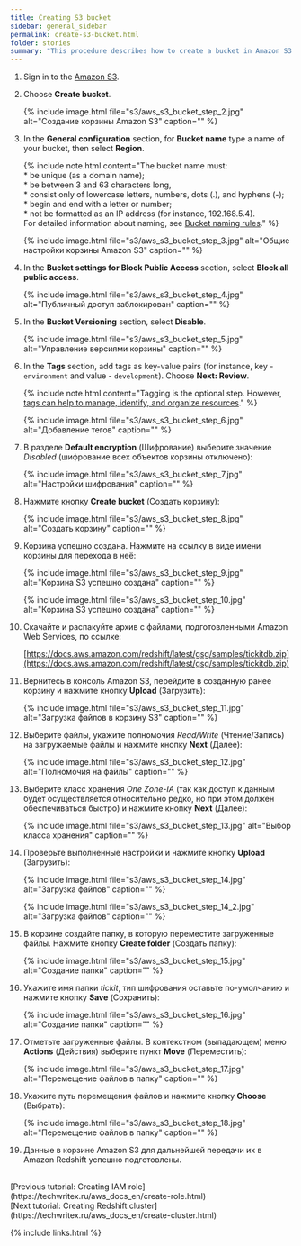 ```yaml
---
title: Creating S3 bucket
sidebar: general_sidebar
permalink: create-s3-bucket.html
folder: stories
summary: "This procedure describes how to create a bucket in Amazon S3 using AWS console."
---
```


1. Sign in to the [Amazon S3](https://console.aws.amazon.com/s3).

2. Choose **Create bucket**.

    {% include image.html file="s3/aws_s3_bucket_step_2.jpg" alt="Создание корзины Amazon S3" caption="" %}

3. In the **General configuration** section, for **Bucket name** type a name of your bucket, then select **Region**.

    {% include note.html content="The bucket name must: <br/> * be unique (as a domain name);<br/> * be between 3 and 63 characters long, <br/> * consist only of lowercase letters, numbers, dots (.), and hyphens (-); <br/> * begin and end with a letter or number; <br/> * not be formatted as an IP address (for instance, 192.168.5.4). <br/> For detailed information about naming, see [Bucket naming rules](https://docs.aws.amazon.com/AmazonS3/latest/userguide/bucketnamingrules.html)." %}

    {% include image.html file="s3/aws_s3_bucket_step_3.jpg" alt="Общие настройки корзины Amazon S3" caption="" %}

4. In the **Bucket settings for Block Public Access** section, select **Block all public access**.

    {% include image.html file="s3/aws_s3_bucket_step_4.jpg" alt="Публичный доступ заблокирован" caption="" %}

5. In the **Bucket Versioning** section, select **Disable**.

    {% include image.html file="s3/aws_s3_bucket_step_5.jpg" alt="Управление версиями корзины" caption="" %}

6. In the **Tags** section, add tags as key-value pairs (for instance, key - `environment` and value - `development`). Choose **Next: Review**.

    {% include note.html content="Tagging is the optional step. However, [tags can help to manage, identify, and organize resources](https://docs.aws.amazon.com/general/latest/gr/aws_tagging.html)." %}

    {% include image.html file="s3/aws_s3_bucket_step_6.jpg" alt="Добавление тегов" caption="" %}

7. В разделе **Default encryption** (Шифрование) выберите значение *Disabled* (шифрование всех объектов корзины отключено):

    {% include image.html file="s3/aws_s3_bucket_step_7.jpg" alt="Настройки шифрования" caption="" %}

8. Нажмите кнопку **Create bucket** (Создать корзину):

    {% include image.html file="s3/aws_s3_bucket_step_8.jpg" alt="Создать корзину" caption="" %}

9. Корзина успешно создана. Нажмите на ссылку в виде имени корзины для перехода в неё:

    {% include image.html file="s3/aws_s3_bucket_step_9.jpg" alt="Корзина S3 успешно создана" caption="" %}

    {% include image.html file="s3/aws_s3_bucket_step_10.jpg" alt="Корзина S3 успешно создана" caption="" %}

10. Скачайте и распакуйте архив с файлами, подготовленными Amazon Web Services, по ссылке:

    [https://docs.aws.amazon.com/redshift/latest/gsg/samples/tickitdb.zip](https://docs.aws.amazon.com/redshift/latest/gsg/samples/tickitdb.zip)

11. Вернитесь в консоль Amazon S3, перейдите в созданную ранее корзину и нажмите кнопку **Upload** (Загрузить):

    {% include image.html file="s3/aws_s3_bucket_step_11.jpg" alt="Загрузка файлов в корзину S3" caption="" %}

12. Выберите файлы, укажите полномочия *Read/Write* (Чтение/Запись) на загружаемые файлы и нажмите кнопку **Next** (Далее):

    {% include image.html file="s3/aws_s3_bucket_step_12.jpg" alt="Полномочия на файлы" caption="" %}

13. Выберите класс хранения *One Zone-IA* (так как доступ к данным будет осуществляется относительно редко, но при этом должен обеспечиваться быстро) и нажмите кнопку **Next** (Далее):

    {% include image.html file="s3/aws_s3_bucket_step_13.jpg" alt="Выбор класса хранения" caption="" %}

14. Проверьте выполненные настройки и нажмите кнопку **Upload** (Загрузить):

    {% include image.html file="s3/aws_s3_bucket_step_14.jpg" alt="Загрузка файлов" caption="" %}

    {% include image.html file="s3/aws_s3_bucket_step_14_2.jpg" alt="Загрузка файлов" caption="" %}

15. В корзине создайте папку, в которую переместите загруженные файлы. Нажмите кнопку **Create folder** (Создать папку):

    {% include image.html file="s3/aws_s3_bucket_step_15.jpg" alt="Создание папки" caption="" %}

16. Укажите имя папки *tickit*, тип шифрования оставьте по-умолчанию и нажмите кнопку **Save** (Сохранить):

    {% include image.html file="s3/aws_s3_bucket_step_16.jpg" alt="Создание папки" caption="" %}

17. Отметьте загруженные файлы. В контекстном (выпадающем) меню **Actions** (Действия) выберите пункт **Move** (Переместить):

    {% include image.html file="s3/aws_s3_bucket_step_17.jpg" alt="Перемещение файлов в папку" caption="" %}

18. Укажите путь перемещения файлов и нажмите кнопку **Choose** (Выбрать):

    {% include image.html file="s3/aws_s3_bucket_step_18.jpg" alt="Перемещение файлов в папку" caption="" %}

19. Данные в корзине Amazon S3 для дальнейшей передачи их в Amazon Redshift успешно подготовлены.


<br />
[Previous tutorial: Creating IAM role](https://techwritex.ru/aws_docs_en/create-role.html)

<br />
[Next tutorial: Creating Redshift cluster](https://techwritex.ru/aws_docs_en/create-cluster.html)

{% include links.html %}
